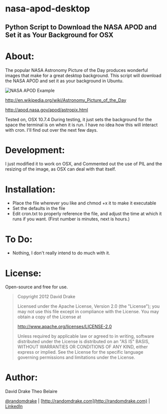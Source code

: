 nasa-apod-desktop
=====

Python Script to Download the NASA APOD and Set it as Your Background for OSX
-----

About:
=====
The popular NASA Astronomy Picture of the Day produces wonderful images that make for a great desktop background. This script will download the NASA APOD and set it as your background in Ubuntu.

![NASA APOD Example](http://randomdrake.com/nasa_apod.jpg "An example of a NASA APOD image.")

http://en.wikipedia.org/wiki/Astronomy_Picture_of_the_Day

http://apod.nasa.gov/apod/astropix.html

Tested on, OSX 10.7.4
During testing, it just sets the background for the space the terminal is on when it is run.  I have no idea how this will interact with cron.  I'll find out over the next few days.

Development:
=====
I just modified it to work on OSX, and Commented out the use of PIL and the resizing of the image, as OSX can deal with that itself.


Installation:
=====
* Place the file wherever you like and chmod +x it to make it executable
* Set the defaults in the file 
* Edit cron.txt to properly reference the file, and adjust the time at which it runs if you want.  (First number is minutes, next is hours.)

To Do:
=====
* Nothing, I don't really intend to do much with it.

License:
=====
Open-source and free for use.
>Copyright 2012 David Drake
>
>Licensed under the Apache License, Version 2.0 (the "License"); you may not use this file except in compliance with the License. You may obtain a copy of the License at
>
>http://www.apache.org/licenses/LICENSE-2.0
>
>Unless required by applicable law or agreed to in writing, software distributed under the License is distributed on an "AS IS" BASIS, WITHOUT WARRANTIES OR CONDITIONS OF ANY KIND, either express or implied. See the License for the specific language governing permissions and limitations under the License. 

Author:
=====
David Drake 
Theo Belaire

[@randomdrake](https://twitter.com/randomdrake) | [http://randomdrake.com](http://randomdrake.com) | [LinkedIn](http://www.linkedin.com/pub/david-drake/52/247/465)
